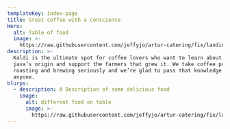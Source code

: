 ```yaml
---
templateKey: index-page
title: Great coffee with a conscience
Hero:
  alt: Table of food
  image: >-
    https://raw.githubusercontent.com/jeffyjo/artur-catering/fix/landing-page/static/img/dsc_6263-01.jpeg
description: >-
  Kaldi is the ultimate spot for coffee lovers who want to learn about their
  java’s origin and support the farmers that grew it. We take coffee production,
  roasting and brewing seriously and we’re glad to pass that knowledge to
  anyone.
blurps:
  - description: A Description of some delicious food
    image:
      alt: different food on table
      image: >-
        https://raw.githubusercontent.com/jeffyjo/artur-catering/fix/landing-page/static/img/dsc_6268-01.jpeg
---
```


